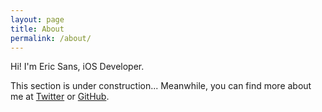 ```yaml
---
layout: page
title: About
permalink: /about/
---
```


Hi! I'm Eric Sans, iOS Developer.

This section is under construction... Meanwhile, you can find more about me at [Twitter](https://twitter.com/cocoataster) or [GitHub](https://github.com/cocoataster).
